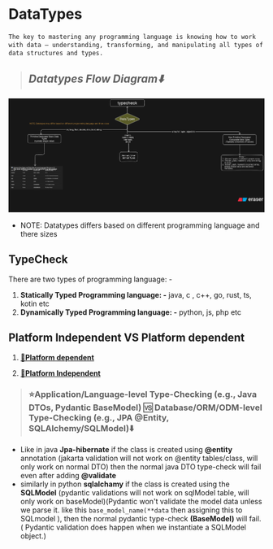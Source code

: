 # **DataTypes**

```text
The key to mastering any programming language is knowing how to work with data — understanding, transforming, and manipulating all types of data structures and types.
```

> ## **_Datatypes Flow Diagram⬇️_**

![datatypes flow diagram](./imgs/datatypesflowdiagram.png)

- NOTE: Datatypes differs based on different programming language and there sizes

## **TypeCheck**

There are two types of programming language: -

1. **Statically Typed Programming language: -** java, c , c++, go, rust, ts, kotin etc
2. **Dynamically Typed Programming language: -** python, js, php etc

## **Platform Independent VS Platform dependent**

1. **[🔗Platform dependent](../cpp/cpp.md#c-platform-dependent)**

2. **[🔗Platform Independent](../java/java.md#java-platorm-independent)**

> ### **⭐Application/Language-level Type-Checking (e.g., Java DTOs, Pydantic BaseModel)** 🆚 **Database/ORM/ODM-level Type-Checking (e.g., JPA @Entity, SQLAlchemy/SQLModel)⬇️**

- Like in java **Jpa-hibernate** if the class is created using **@entity** annotation (jakarta validation will not work on @entity tables/class, will only work on normal DTO) then the normal java DTO type-check will fail even after adding **@validate**
- similarly in python **sqlalchamy** if the class is created using the **SQLModel** (pydantic validations will not work on sqlModel table, will only work on baseModel)(Pydantic won't validate the model data unless we parse it. like this `base_model_name(**data` then assigning this to SQLmodel  ), then the normal pydantic type-check **(BaseModel)** will fail. ( Pydantic validation does happen when we instantiate a SQLModel object.)
